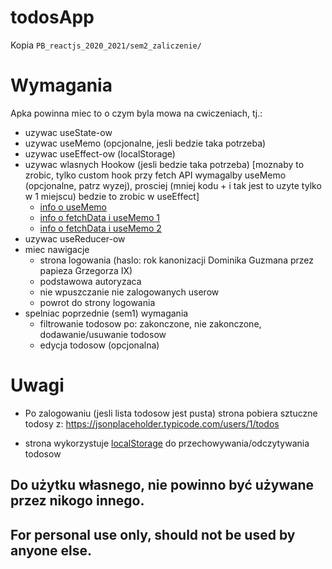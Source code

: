 # todosApp

Kopia `PB_reactjs_2020_2021/sem2_zaliczenie/`

# Wymagania

Apka powinna miec to o czym byla mowa na cwiczeniach, tj.:
- uzywac useState-ow
- uzywac useMemo (opcjonalne, jesli bedzie taka potrzeba)
- uzywac useEffect-ow (localStorage)
- uzywac wlasnych Hookow (jesli bedzie taka potrzeba)
[moznaby to zrobic, tylko custom hook przy fetch API wymagalby useMemo
(opcjonalne, patrz wyzej), prosciej (mniej kodu + i tak jest to uzyte
tylko w 1 miejscu) bedzie to zrobic w useEffect]
	+ [info o useMemo](https://medium.com/@shaymalchi/understanding-reacts-usememo-hook-through-a-simple-example-ea05b78075e9)
	+ [info o fetchData i useMemo 1](https://divyanshu013.dev/blog/react-debounce-throttle-hooks/)
	+ [info o fetchData i useMemo 2](https://kyleshevlin.com/debounce-and-throttle-callbacks-with-react-hooks)
- uzywac useReducer-ow
- miec nawigacje
  + strona logowania (haslo: rok kanonizacji Dominika Guzmana przez papieza Grzegorza IX)
  + podstawowa autoryzaca
  + nie wpuszczanie nie zalogowanych userow
  + powrot do strony logowania
- spelniac poprzednie (sem1) wymagania
  + filtrowanie todosow po: zakonczone, nie zakonczone, dodawanie/usuwanie todosow
  + edycja todosow (opcjonalna)

# Uwagi

- Po zalogowaniu (jesli lista todosow jest pusta) strona pobiera sztuczne todosy z:
https://jsonplaceholder.typicode.com/users/1/todos

- strona wykorzystuje [localStorage](https://developer.mozilla.org/pl/docs/Web/API/Window/localStorage) do przechowywania/odczytywania todosow

## Do użytku własnego, nie powinno być używane przez nikogo innego.
## For personal use only, should not be used by anyone else.
